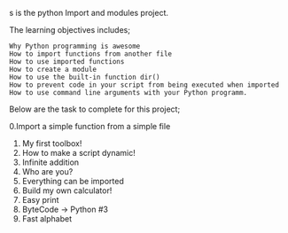s is the python Import and modules project. 

The learning objectives includes;


    Why Python programming is awesome
    How to import functions from another file
    How to use imported functions
    How to create a module
    How to use the built-in function dir()
    How to prevent code in your script from being executed when imported
    How to use command line arguments with your Python programm.

Below are the task to complete for this project;

0.Import a simple function from a simple file 
1. My first toolbox! 
2. How to make a script dynamic! 
3. Infinite addition 
4. Who are you? 
5. Everything can be imported 
6. Build my own calculator! 
7. Easy print 
8. ByteCode -> Python #3 
9. Fast alphabet 
